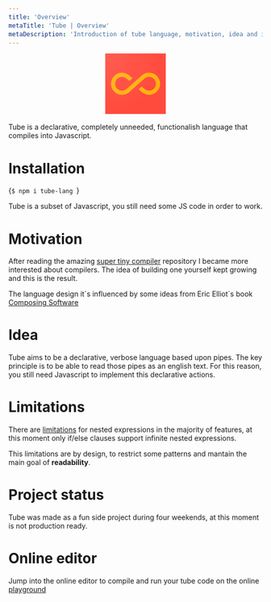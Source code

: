 ```yaml
---
title: 'Overview'
metaTitle: 'Tube | Overview'
metaDescription: 'Introduction of tube language, motivation, idea and installation'
---
```


<p align="center">
  <img src="https://raw.githubusercontent.com/jnavb/tube/master/assets/logo.png" alt="tube-logo" width="120px" height="120px"/>
</p>

Tube is a declarative, completely unneeded, functionalish language that compiles into Javascript.

# Installation

<JSCode>{`$ npm i tube-lang
`}</JSCode>

<Note>
 Tube is a subset of Javascript, you still need some JS code in order to work.
</Note>

# Motivation

After reading the amazing [super tiny compiler](https://github.com/jamiebuilds/the-super-tiny-compiler) repository I became more interested about compilers. The idea of building one yourself kept growing and this is the result.

The language design it´s influenced by some ideas from Eric Elliot´s book [Composing Software](https://leanpub.com/composingsoftware)
# Idea

Tube aims to be a declarative, verbose language based upon pipes. The key principle is to be able to read those pipes as an english text. For this reason, you still need Javascript to implement this declarative actions.

# Limitations

There are [limitations](https://en.wikipedia.org/wiki/Creative_limitation) for nested expressions in the majority of features, at this moment only if/else clauses support infinite nested expressions.

This limitations are by design, to restrict some patterns and mantain the main goal of **readability**.

# Project status

Tube was made as a fun side project during four weekends, at this moment is not production ready.


# Online editor

Jump into the online editor to compile and run your tube code on the online [playground](https://tube-lang.netlify.app/playground)
